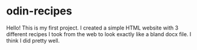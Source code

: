 # odin-recipes
Hello! This is my first project. I created a simple HTML website with 3 different recipes I took from the web to look exactly like a bland docx file. I think I did pretty well.